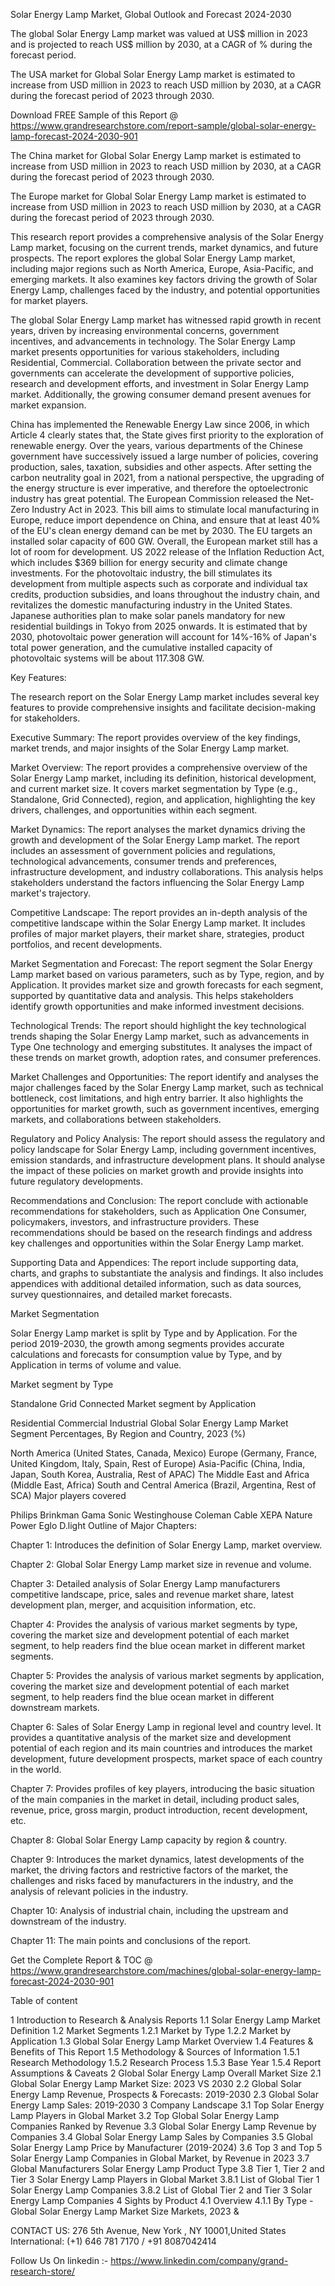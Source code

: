 Solar Energy Lamp Market, Global Outlook and Forecast 2024-2030

The global Solar Energy Lamp market was valued at US$ million in 2023 and is projected to reach US$ million by 2030, at a CAGR of % during the forecast period.



The USA market for Global Solar Energy Lamp market is estimated to increase from USD million in 2023 to reach USD million by 2030, at a CAGR during the forecast period of 2023 through 2030.

Download FREE Sample of this Report @ https://www.grandresearchstore.com/report-sample/global-solar-energy-lamp-forecast-2024-2030-901




The China market for Global Solar Energy Lamp market is estimated to increase from USD million in 2023 to reach USD million by 2030, at a CAGR during the forecast period of 2023 through 2030.



The Europe market for Global Solar Energy Lamp market is estimated to increase from USD million in 2023 to reach USD million by 2030, at a CAGR during the forecast period of 2023 through 2030.



This research report provides a comprehensive analysis of the Solar Energy Lamp market, focusing on the current trends, market dynamics, and future prospects. The report explores the global Solar Energy Lamp market, including major regions such as North America, Europe, Asia-Pacific, and emerging markets. It also examines key factors driving the growth of Solar Energy Lamp, challenges faced by the industry, and potential opportunities for market players.

The global Solar Energy Lamp market has witnessed rapid growth in recent years, driven by increasing environmental concerns, government incentives, and advancements in technology. The Solar Energy Lamp market presents opportunities for various stakeholders, including Residential, Commercial. Collaboration between the private sector and governments can accelerate the development of supportive policies, research and development efforts, and investment in Solar Energy Lamp market. Additionally, the growing consumer demand present avenues for market expansion.

China has implemented the Renewable Energy Law since 2006, in which Article 4 clearly states that, the State gives first priority to the exploration of renewable energy. Over the years, various departments of the Chinese government have successively issued a large number of policies, covering production, sales, taxation, subsidies and other aspects. After setting the carbon neutrality goal in 2021, from a national perspective, the upgrading of the energy structure is ever imperative, and therefore the optoelectronic industry has great potential. The European Commission released the Net-Zero Industry Act in 2023. This bill aims to stimulate local manufacturing in Europe, reduce import dependence on China, and ensure that at least 40% of the EU's clean energy demand can be met by 2030. The EU targets an installed solar capacity of 600 GW. Overall, the European market still has a lot of room for development. US 2022 release of the Inflation Reduction Act, which includes $369 billion for energy security and climate change investments. For the photovoltaic industry, the bill stimulates its development from multiple aspects such as corporate and individual tax credits, production subsidies, and loans throughout the industry chain, and revitalizes the domestic manufacturing industry in the United States. Japanese authorities plan to make solar panels mandatory for new residential buildings in Tokyo from 2025 onwards. It is estimated that by 2030, photovoltaic power generation will account for 14%-16% of Japan's total power generation, and the cumulative installed capacity of photovoltaic systems will be about 117.308 GW.

Key Features:

The research report on the Solar Energy Lamp market includes several key features to provide comprehensive insights and facilitate decision-making for stakeholders.

Executive Summary: The report provides overview of the key findings, market trends, and major insights of the Solar Energy Lamp market.

Market Overview: The report provides a comprehensive overview of the Solar Energy Lamp market, including its definition, historical development, and current market size. It covers market segmentation by Type (e.g., Standalone, Grid Connected), region, and application, highlighting the key drivers, challenges, and opportunities within each segment.

Market Dynamics: The report analyses the market dynamics driving the growth and development of the Solar Energy Lamp market. The report includes an assessment of government policies and regulations, technological advancements, consumer trends and preferences, infrastructure development, and industry collaborations. This analysis helps stakeholders understand the factors influencing the Solar Energy Lamp market's trajectory.

Competitive Landscape: The report provides an in-depth analysis of the competitive landscape within the Solar Energy Lamp market. It includes profiles of major market players, their market share, strategies, product portfolios, and recent developments.

Market Segmentation and Forecast: The report segment the Solar Energy Lamp market based on various parameters, such as by Type, region, and by Application. It provides market size and growth forecasts for each segment, supported by quantitative data and analysis. This helps stakeholders identify growth opportunities and make informed investment decisions.

Technological Trends: The report should highlight the key technological trends shaping the Solar Energy Lamp market, such as advancements in Type One technology and emerging substitutes. It analyses the impact of these trends on market growth, adoption rates, and consumer preferences.

Market Challenges and Opportunities: The report identify and analyses the major challenges faced by the Solar Energy Lamp market, such as technical bottleneck, cost limitations, and high entry barrier. It also highlights the opportunities for market growth, such as government incentives, emerging markets, and collaborations between stakeholders.

Regulatory and Policy Analysis: The report should assess the regulatory and policy landscape for Solar Energy Lamp, including government incentives, emission standards, and infrastructure development plans. It should analyse the impact of these policies on market growth and provide insights into future regulatory developments.

Recommendations and Conclusion: The report conclude with actionable recommendations for stakeholders, such as Application One Consumer, policymakers, investors, and infrastructure providers. These recommendations should be based on the research findings and address key challenges and opportunities within the Solar Energy Lamp market.

Supporting Data and Appendices: The report include supporting data, charts, and graphs to substantiate the analysis and findings. It also includes appendices with additional detailed information, such as data sources, survey questionnaires, and detailed market forecasts.

Market Segmentation

Solar Energy Lamp market is split by Type and by Application. For the period 2019-2030, the growth among segments provides accurate calculations and forecasts for consumption value by Type, and by Application in terms of volume and value.

Market segment by Type



Standalone
Grid Connected
Market segment by Application



Residential
Commercial
Industrial
Global Solar Energy Lamp Market Segment Percentages, By Region and Country, 2023 (%)



North America (United States, Canada, Mexico)
Europe (Germany, France, United Kingdom, Italy, Spain, Rest of Europe)
Asia-Pacific (China, India, Japan, South Korea, Australia, Rest of APAC)
The Middle East and Africa (Middle East, Africa)
South and Central America (Brazil, Argentina, Rest of SCA)
Major players covered



Philips
Brinkman
Gama Sonic
Westinghouse
Coleman Cable
XEPA
Nature Power
Eglo
D.light
Outline of Major Chapters:



Chapter 1: Introduces the definition of Solar Energy Lamp, market overview.

Chapter 2: Global Solar Energy Lamp market size in revenue and volume.

Chapter 3: Detailed analysis of Solar Energy Lamp manufacturers competitive landscape, price, sales and revenue market share, latest development plan, merger, and acquisition information, etc.

Chapter 4: Provides the analysis of various market segments by type, covering the market size and development potential of each market segment, to help readers find the blue ocean market in different market segments.

Chapter 5: Provides the analysis of various market segments by application, covering the market size and development potential of each market segment, to help readers find the blue ocean market in different downstream markets.

Chapter 6: Sales of Solar Energy Lamp in regional level and country level. It provides a quantitative analysis of the market size and development potential of each region and its main countries and introduces the market development, future development prospects, market space of each country in the world.

Chapter 7: Provides profiles of key players, introducing the basic situation of the main companies in the market in detail, including product sales, revenue, price, gross margin, product introduction, recent development, etc.

Chapter 8: Global Solar Energy Lamp capacity by region & country.

Chapter 9: Introduces the market dynamics, latest developments of the market, the driving factors and restrictive factors of the market, the challenges and risks faced by manufacturers in the industry, and the analysis of relevant policies in the industry.

Chapter 10: Analysis of industrial chain, including the upstream and downstream of the industry.

Chapter 11: The main points and conclusions of the report.

Get the Complete Report & TOC @ https://www.grandresearchstore.com/machines/global-solar-energy-lamp-forecast-2024-2030-901

Table of content

1 Introduction to Research & Analysis Reports
1.1 Solar Energy Lamp Market Definition
1.2 Market Segments
1.2.1 Market by Type
1.2.2 Market by Application
1.3 Global Solar Energy Lamp Market Overview
1.4 Features & Benefits of This Report
1.5 Methodology & Sources of Information
1.5.1 Research Methodology
1.5.2 Research Process
1.5.3 Base Year
1.5.4 Report Assumptions & Caveats
2 Global Solar Energy Lamp Overall Market Size
2.1 Global Solar Energy Lamp Market Size: 2023 VS 2030
2.2 Global Solar Energy Lamp Revenue, Prospects & Forecasts: 2019-2030
2.3 Global Solar Energy Lamp Sales: 2019-2030
3 Company Landscape
3.1 Top Solar Energy Lamp Players in Global Market
3.2 Top Global Solar Energy Lamp Companies Ranked by Revenue
3.3 Global Solar Energy Lamp Revenue by Companies
3.4 Global Solar Energy Lamp Sales by Companies
3.5 Global Solar Energy Lamp Price by Manufacturer (2019-2024)
3.6 Top 3 and Top 5 Solar Energy Lamp Companies in Global Market, by Revenue in 2023
3.7 Global Manufacturers Solar Energy Lamp Product Type
3.8 Tier 1, Tier 2 and Tier 3 Solar Energy Lamp Players in Global Market
3.8.1 List of Global Tier 1 Solar Energy Lamp Companies
3.8.2 List of Global Tier 2 and Tier 3 Solar Energy Lamp Companies
4 Sights by Product
4.1 Overview
4.1.1 By Type - Global Solar Energy Lamp Market Size Markets, 2023 &

CONTACT US:
276 5th Avenue, New York , NY 10001,United States
International: (+1) 646 781 7170 / +91 8087042414

Follow Us On linkedin :- https://www.linkedin.com/company/grand-research-store/
 
